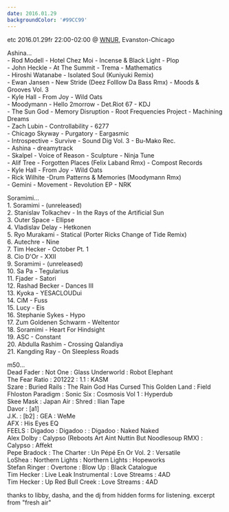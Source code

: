 ```yaml
---
date: 2016.01.29
backgroundColor: '#99CC99'
---
```


etc 2016.01.29fr 22:00-02:00 @ [WNUR](http://www.wnur.org/), Evanston-Chicago  

Ashina...  
\- Rod Modell - Hotel Chez Moi - Incense & Black Light - Plop  
\- John Heckle - At The Summit - Trema - Mathematics  
\- Hiroshi Watanabe - Isolated Soul (Kuniyuki Remix)  
\- Ewan Jansen - New Stride (Deez Folllow Da Bass Rmx) - Moods & Grooves Vol. 3  
\- Kyle Hall - From Joy - Wild Oats  
\- Moodymann - Hello 2morrow - Det.Riot 67 - KDJ  
\- The Sun God - Memory Disruption - Root Frequencies Project - Machining Dreams  
\- Zach Lubin - Controllability - 6277  
\- Chicago Skyway - Purgatory - Eargasmic  
\- Introspective - Survive - Sound Dig Vol. 3 - Bu-Mako Rec.  
\- Ashina - dreamytrack  
\- Skalpel - Voice of Reason - Sculpture - Ninja Tune  
\- Alif Tree - Forgotten Places (Felix Laband Rmx) - Compost Records  
\- Kyle Hall - From Joy - Wild Oats  
\- Rick Wilhite -Drum Patterns & Memories (Moodymann Rmx)  
\- Gemini - Movement - Revolution EP - NRK  

Soramimi...  
1\. Soramimi - (unreleased)  
2\. Stanislav Tolkachev - In the Rays of the Artificial Sun  
3\. Outer Space - Ellipse  
4\. Vladislav Delay - Hetkonen  
5\. Ryo Murakami - Statical (Porter Ricks Change of Tide Remix)  
6\. Autechre - Nine  
7\. Tim Hecker - October Pt. 1  
8\. Cio D'Or - XXII  
9\. Soramimi - (unreleased)  
10\. Sa Pa - Tegularius  
11\. Fjader - Satori  
12\. Rashad Becker - Dances III  
13\. Kyoka - YESACLOUDui  
14\. CiM - Fuss  
15\. Lucy - Eis  
16\. Stephanie Sykes - Hypo  
17\. Zum Goldenen Schwarm - Weltentor  
18\. Soramimi - Heart For Hindsight  
19\. ASC - Constant  
20\. Abdulla Rashim - Crossing Qalandiya  
21\. Kangding Ray - On Sleepless Roads  

m50...  
Dead Fader : Not One : Glass Underworld : Robot Elephant  
The Fear Ratio : 201222 : 1.1 : KASM  
Szare : Buried Rails : The Rain God Has Cursed This Golden Land : Field  
Fhloston Paradigm : Sonic Six : Cosmosis Vol 1 : Hyperdub  
Skee Mask : Japan Air : Shred : Ilian Tape  
Davor : \[a1\]  
J.K. : \[b2\] : GEA : WeMe  
AFX : His Eyes EQ  
FEELS : Digadoo : Digadoo : : Digadoo : Naked Naked  
Alex Dolby : Calypso (Reboots Art Aint Nuttin But Noodlesoup RMX) : Calypso : Affekt  
Pepe Bradock : The Charter : Un Pépé En Or Vol. 2 : Versatile  
LoShea : Northern Lights : Northern Lights : Hopeworks  
Stefan Ringer : Overtone : Blow Up : Black Catalogue  
Tim Hecker : Live Leak Instrumental : Love Streams : 4AD  
Tim Hecker : Up Red Bull Creek : Love Streams : 4AD  

thanks to libby, dasha, and the dj from hidden forms for listening. excerpt from "fresh air"